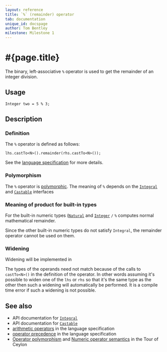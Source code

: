 ```yaml
---
layout: reference
title: `%` (remainder) operator
tab: documentation
unique_id: docspage
author: Tom Bentley
milestone: Milestone 1
---
```


# #{page.title}

The binary, left-associative `%` operator is used to get the remainder of an
integer division.

## Usage 

    Integer two = 5 % 3;

## Description

### Definition

The `%` operator is defined as follows:

    lhs.castTo<N>().remainder(rhs.castTo<N>());

See the [language specification](#{site.urls.spec}#arithmetic) for more details.

### Polymorphism

The `%` operator is [polymorphic](/documentation/reference/operator/operator-polymorphism). 
The meaning of `%` depends on the 
[`Integral`](#{site.urls.apidoc}/ceylon/language/interface_Integral.html) and
[`Castable`](#{site.urls.apidoc}/ceylon/language/interface_Castable.html) interfaces 

### Meaning of product for built-in types

For the built-in numeric types ([`Natural`](#{site.urls.apidoc}/ceylon/language/class_Natural.html) and
[`Integer`](#{site.urls.apidoc}/ceylon/language/class_Integer.html) `/` 
`%` computes normal mathematical remainder.

Since the other built-in numeric types do not satisfy `Integral`, the
remainder operator cannot be used on them.

### Widening

Widening will be implemented in <!-- m2 -->

The types of the operands need not match because of the calls to `castTo<N>()` 
in the definition of the operator. In other words assuming it's possible to 
widen one of the `lhs` or `rhs` so that it's the same type as the other then 
such a widening will automatically be performed. It is a compile time error if 
such a widening is not possible.

## See also

* API documentation for [`Integral`](#{site.urls.apidoc}/ceylon/language/interface_Integral.html)
* API documentation for [`Castable`](#{site.urls.apidoc}/ceylon/language/interface_Castable.html)
* [arithmetic operators](#{site.urls.spec}#arithmetic) in the 
  language specification
* [operator precedence](#{site.urls.spec}#operatorprecedence) in the 
  language specification
* [Operator polymorphism](/documentation/tour/language-module/#operator_polymorphism) 
  and 
  [Numeric operator semantics](/documentation/tour/language-module/#numeric_operator_semantics) 
  in the Tour of Ceylon
